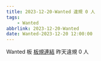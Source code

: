 ```yaml
---
title: 2023-12-20-Wanted 違規 0 人
tags:
    - Wanted
abbrlink: 2023-12-20-Wanted
date: Wanted-2023-12-20 12:00:00
---
```

Wanted 板 [板規連結](https://www.ptt.cc/bbs/Wanted/M.1608829773.A.D3B.html)
昨天違規 0 人
